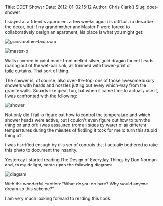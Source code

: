 Title: DOET Shower
Date: 2012-01-02 15:12
Author: Chris Clark()
Slug: doet-shower

I stayed at a friend's apartment a few weeks ago. It is difficult to
describe the decor, but if my grandmother and Master P were forced to
collaboratively design an apartment, his place is what you might get:  

![grandmother-bedroom](http://bowershouse.files.wordpress.com/2009/08/bedroom1.jpeg)

![master-p](http://www.vladtv.com/images/size_fs/video-189495.jpg)

Walls covered in paint made from melted silver, gold dragon faucet heads
roaring out of the wet-bar sink, all trimmed with flower-print or
[toile](https://www.google.com/search?q=toile&tbm=isch) curtains. That
sort of thing.  
  
The shower is, of course, also over-the-top; one of those awesome luxury
showers with heads and nozzles jutting out every which-way from the
granite walls. Sounds like great fun, but when it came time to actually
use it, I was confronted with the following:  

![shower](http://4.bp.blogspot.com/-FbYKI5E44KM/TwHFD0HvxWI/AAAAAAAAADU/oca5LZ5ombE/s1600/shower.JPG)
  
Not only did I fail to figure out how to control the temperature and
which shower heads were active, but I couldn't even figure out how to
turn the thing on and off! I was assaulted from all sides by water of
all different temperatures during the minutes of fiddling it took for me
to turn this stupid thing off.  
  
I was horrified enough by this set of controls that I actually bothered
to take this photo to document the insanity.  
  
Yesterday I started reading The Design of Everyday Things by Don Norman
and, to my delight, came upon the following diagram:  

![diagram](http://1.bp.blogspot.com/-DJ3B3Zn6ut4/TwHH06fuTxI/AAAAAAAAADg/oYsaxl8m5_E/s1600/shower+3.png)
  
With the wonderful caption: "What do you do here? Why would anyone dream
up this scheme?"
  
I am very much looking forward to reading this book.

